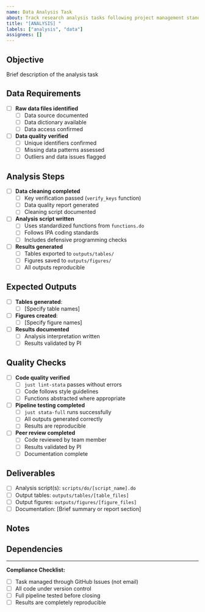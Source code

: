 ```yaml
---
name: Data Analysis Task
about: Track research analysis tasks following project management standards
title: "[ANALYSIS] "
labels: ["analysis", "data"]
assignees: []
---
```


## Objective

Brief description of the analysis task

## Data Requirements

- [ ] **Raw data files identified**
  - [ ] Data source documented
  - [ ] Data dictionary available
  - [ ] Data access confirmed
- [ ] **Data quality verified**
  - [ ] Unique identifiers confirmed
  - [ ] Missing data patterns assessed
  - [ ] Outliers and data issues flagged

## Analysis Steps

- [ ] **Data cleaning completed**
  - [ ] Key verification passed (`verify_keys` function)
  - [ ] Data quality report generated
  - [ ] Cleaning script documented
- [ ] **Analysis script written**
  - [ ] Uses standardized functions from `functions.do`
  - [ ] Follows IPA coding standards
  - [ ] Includes defensive programming checks
- [ ] **Results generated**
  - [ ] Tables exported to `outputs/tables/`
  - [ ] Figures saved to `outputs/figures/`
  - [ ] All outputs reproducible

## Expected Outputs

- [ ] **Tables generated**:
  - [ ] [Specify table names]
- [ ] **Figures created**:
  - [ ] [Specify figure names]
- [ ] **Results documented**
  - [ ] Analysis interpretation written
  - [ ] Results validated by PI

## Quality Checks

- [ ] **Code quality verified**
  - [ ] `just lint-stata` passes without errors
  - [ ] Code follows style guidelines
  - [ ] Functions abstracted where appropriate
- [ ] **Pipeline testing completed**
  - [ ] `just stata-full` runs successfully
  - [ ] All outputs generated correctly
  - [ ] Results are reproducible
- [ ] **Peer review completed**
  - [ ] Code reviewed by team member
  - [ ] Results validated by PI
  - [ ] Documentation complete

## Deliverables

- [ ] Analysis script(s): `scripts/do/[script_name].do`
- [ ] Output tables: `outputs/tables/[table_files]`
- [ ] Output figures: `outputs/figures/[figure_files]`
- [ ] Documentation: [Brief summary or report section]

## Notes
<!-- Additional context, methodological notes, or special considerations -->

## Dependencies
<!-- List any tasks that must be completed before this one -->

---
**Compliance Checklist:**

- [ ] Task managed through GitHub Issues (not email)
- [ ] All code under version control
- [ ] Full pipeline tested before closing
- [ ] Results are completely reproducible
